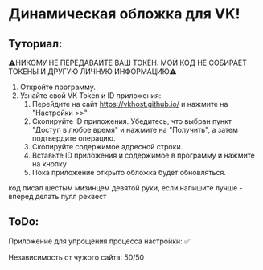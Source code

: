 <h1>Динамическая обложка для VK!</h1>
<h2>Туториал:</h2>

⚠️НИКОМУ НЕ ПЕРЕДАВАЙТЕ ВАШ ТОКЕН. МОЙ КОД НЕ СОБИРАЕТ ТОКЕНЫ И ДРУГУЮ ЛИЧНУЮ ИНФОРМАЦИЮ⚠️

1) Откройте программу.
2) Узнайте свой VK Token и ID приложения:
   1) Перейдите на сайт https://vkhost.github.io/ и нажмите на "Настройки >>"
   2) Cкопируйте ID приложения. Убедитесь, что выбран пункт "Доступ в любое время" и нажмите на "Получить", а затем подтвердите операцию.
   4) Скопируйте содержимое адресной строки.
   5) Вставьте ID приложения и содержимое в программу и нажмите на кнопку
   6) Пока приложение открыто обложка будет обновляться. 

код писал шестым мизинцем девятой руки, если напишите лучше - вперед делать пулл реквест


<h2> ToDo: </h2>
Приложение для упрощения процесса настройки: ✅

Независимость от чужого сайта: 50/50
